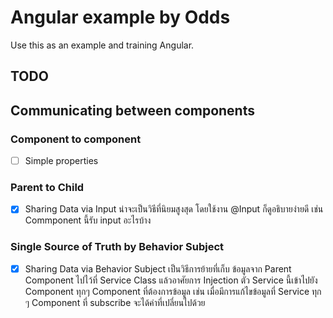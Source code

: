 # Angular example by Odds

Use this as an example and training Angular.

## TODO

## Communicating between components

### Component to component
- [ ] Simple properties

### Parent to Child
- [x] Sharing Data via Input
น่าจะเป็นวิธีที่นิยมสูงสุด โดยใช้งาน @Input ก็ดูอธิบายง่ายดี เช่น Commponent นี้รับ input อะไรบ้าง


### Single Source of Truth by Behavior Subject
- [x] Sharing Data via Behavior Subject
เป็นวิธีการย้ายที่เก็บ ข้อมูลจาก Parent Component ไปไว้ที่ Service Class แล้วอาศัยการ Injection ตัว Service นี้เข้าไปยัง Component ทุกๆ Component ที่ต้องการข้อมูล
เช่น เมื่อมีการแก้ไขข้อมูลที่ Service ทุก ๆ Component ที่ subscribe จะได้ค่าที่เปลี่ยนไปด้วย

